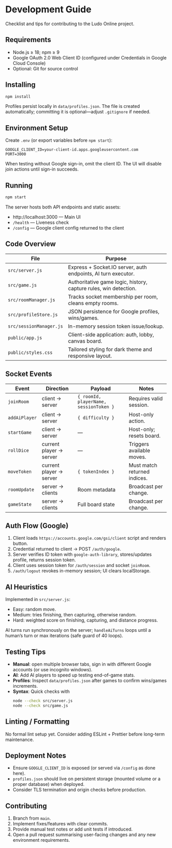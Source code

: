 # Development Guide

Checklist and tips for contributing to the Ludo Online project.

## Requirements

- Node.js ≥ 18; npm ≥ 9
- Google OAuth 2.0 Web Client ID (configured under Credentials in Google Cloud Console)
- Optional: Git for source control

## Installing

```bash
npm install
```

Profiles persist locally in `data/profiles.json`. The file is created automatically; committing it is optional—adjust `.gitignore` if needed.

## Environment Setup

Create `.env` (or export variables before `npm start`):

```env
GOOGLE_CLIENT_ID=your-client-id.apps.googleusercontent.com
PORT=3000
```

When testing without Google sign-in, omit the client ID. The UI will disable join actions until sign-in succeeds.

## Running

```bash
npm start
```

The server hosts both API endpoints and static assets:

- http://localhost:3000 — Main UI
- `/health` — Liveness check
- `/config` — Google client config returned to the client

## Code Overview

| File | Purpose |
| --- | --- |
| `src/server.js` | Express + Socket.IO server, auth endpoints, AI turn executor. |
| `src/game.js` | Authoritative game logic, history, capture rules, win detection. |
| `src/roomManager.js` | Tracks socket membership per room, cleans empty rooms. |
| `src/profileStore.js` | JSON persistence for Google profiles, wins/games. |
| `src/sessionManager.js` | In-memory session token issue/lookup. |
| `public/app.js` | Client-side application: auth, lobby, canvas board. |
| `public/styles.css` | Tailored styling for dark theme and responsive layout. |

## Socket Events

| Event | Direction | Payload | Notes |
| --- | --- | --- | --- |
| `joinRoom` | client → server | `{ roomId, playerName, sessionToken }` | Requires valid session. |
| `addAiPlayer` | client → server | `{ difficulty }` | Host-only action. |
| `startGame` | client → server | — | Host-only; resets board. |
| `rollDice` | current player → server | — | Triggers available moves. |
| `moveToken` | current player → server | `{ tokenIndex }` | Must match returned indices. |
| `roomUpdate` | server → clients | Room metadata | Broadcast per change. |
| `gameState` | server → clients | Full board state | Broadcast per change. |

## Auth Flow (Google)

1. Client loads `https://accounts.google.com/gsi/client` script and renders button.
2. Credential returned to client → POST `/auth/google`.
3. Server verifies ID token with `google-auth-library`, stores/updates profile, returns session token.
4. Client uses session token for `/auth/session` and socket `joinRoom`.
5. `/auth/logout` revokes in-memory session; UI clears localStorage.

## AI Heuristics

Implemented in `src/server.js`:

- Easy: random move.
- Medium: tries finishing, then capturing, otherwise random.
- Hard: weighted score on finishing, capturing, and distance progress.

AI turns run synchronously on the server; `handleAiTurns` loops until a human’s turn or max iterations (safe guard of 40 loops).

## Testing Tips

- **Manual**: open multiple browser tabs, sign in with different Google accounts (or use incognito windows).
- **AI**: Add AI players to speed up testing end-of-game stats.
- **Profiles**: Inspect `data/profiles.json` after games to confirm wins/games increments.
- **Syntax**: Quick checks with
  ```bash
  node --check src/server.js
  node --check src/game.js
  ```

## Linting / Formatting

No formal lint setup yet. Consider adding ESLint + Prettier before long-term maintenance.

## Deployment Notes

- Ensure `GOOGLE_CLIENT_ID` is exposed (or served via `/config` as done here).
- `profiles.json` should live on persistent storage (mounted volume or a proper database) when deployed.
- Consider TLS termination and origin checks before production.

## Contributing

1. Branch from `main`.
2. Implement fixes/features with clear commits.
3. Provide manual test notes or add unit tests if introduced.
4. Open a pull request summarising user-facing changes and any new environment requirements.

